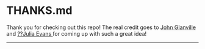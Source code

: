 # THANKS.md

Thank you for checking out this repo! The real credit goes to [John Glanville](https://twitter.com/hexapodium) and [ ??Julia Evans ](https://twitter.com/b0rk) for coming up with such a great idea!

___

